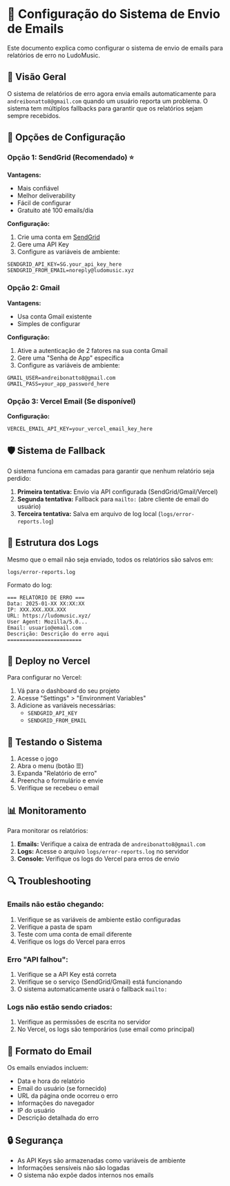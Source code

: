 # 📧 Configuração do Sistema de Envio de Emails

Este documento explica como configurar o sistema de envio de emails para relatórios de erro no LudoMusic.

## 🎯 Visão Geral

O sistema de relatórios de erro agora envia emails automaticamente para `andreibonatto8@gmail.com` quando um usuário reporta um problema. O sistema tem múltiplos fallbacks para garantir que os relatórios sejam sempre recebidos.

## 🔧 Opções de Configuração

### Opção 1: SendGrid (Recomendado) ⭐

**Vantagens:**
- Mais confiável
- Melhor deliverability
- Fácil de configurar
- Gratuito até 100 emails/dia

**Configuração:**
1. Crie uma conta em [SendGrid](https://sendgrid.com/)
2. Gere uma API Key
3. Configure as variáveis de ambiente:
```env
SENDGRID_API_KEY=SG.your_api_key_here
SENDGRID_FROM_EMAIL=noreply@ludomusic.xyz
```

### Opção 2: Gmail

**Vantagens:**
- Usa conta Gmail existente
- Simples de configurar

**Configuração:**
1. Ative a autenticação de 2 fatores na sua conta Gmail
2. Gere uma "Senha de App" específica
3. Configure as variáveis de ambiente:
```env
GMAIL_USER=andreibonatto8@gmail.com
GMAIL_PASS=your_app_password_here
```

### Opção 3: Vercel Email (Se disponível)

**Configuração:**
```env
VERCEL_EMAIL_API_KEY=your_vercel_email_key_here
```

## 🛡️ Sistema de Fallback

O sistema funciona em camadas para garantir que nenhum relatório seja perdido:

1. **Primeira tentativa:** Envio via API configurada (SendGrid/Gmail/Vercel)
2. **Segunda tentativa:** Fallback para `mailto:` (abre cliente de email do usuário)
3. **Terceira tentativa:** Salva em arquivo de log local (`logs/error-reports.log`)

## 📁 Estrutura dos Logs

Mesmo que o email não seja enviado, todos os relatórios são salvos em:
```
logs/error-reports.log
```

Formato do log:
```
=== RELATÓRIO DE ERRO ===
Data: 2025-01-XX XX:XX:XX
IP: XXX.XXX.XXX.XXX
URL: https://ludomusic.xyz/
User Agent: Mozilla/5.0...
Email: usuario@email.com
Descrição: Descrição do erro aqui
========================
```

## 🚀 Deploy no Vercel

Para configurar no Vercel:

1. Vá para o dashboard do seu projeto
2. Acesse "Settings" > "Environment Variables"
3. Adicione as variáveis necessárias:
   - `SENDGRID_API_KEY`
   - `SENDGRID_FROM_EMAIL`

## 🧪 Testando o Sistema

1. Acesse o jogo
2. Abra o menu (botão ☰)
3. Expanda "Relatório de erro"
4. Preencha o formulário e envie
5. Verifique se recebeu o email

## 📊 Monitoramento

Para monitorar os relatórios:

1. **Emails:** Verifique a caixa de entrada de `andreibonatto8@gmail.com`
2. **Logs:** Acesse o arquivo `logs/error-reports.log` no servidor
3. **Console:** Verifique os logs do Vercel para erros de envio

## 🔍 Troubleshooting

### Emails não estão chegando:

1. Verifique se as variáveis de ambiente estão configuradas
2. Verifique a pasta de spam
3. Teste com uma conta de email diferente
4. Verifique os logs do Vercel para erros

### Erro "API falhou":

1. Verifique se a API Key está correta
2. Verifique se o serviço (SendGrid/Gmail) está funcionando
3. O sistema automaticamente usará o fallback `mailto:`

### Logs não estão sendo criados:

1. Verifique as permissões de escrita no servidor
2. No Vercel, os logs são temporários (use email como principal)

## 📝 Formato do Email

Os emails enviados incluem:
- Data e hora do relatório
- Email do usuário (se fornecido)
- URL da página onde ocorreu o erro
- Informações do navegador
- IP do usuário
- Descrição detalhada do erro

## 🔒 Segurança

- As API Keys são armazenadas como variáveis de ambiente
- Informações sensíveis não são logadas
- O sistema não expõe dados internos nos emails
